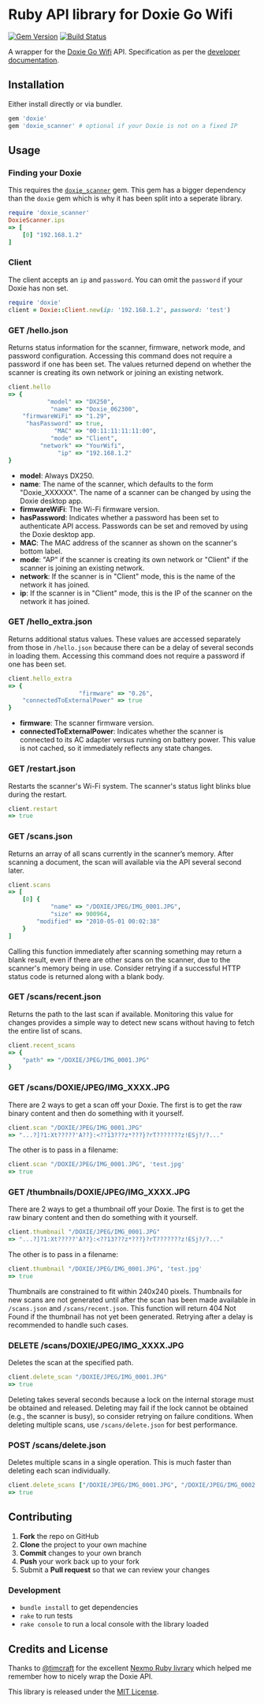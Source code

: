 # Ruby API library for Doxie Go Wifi

[![Gem Version](https://badge.fury.io/rb/doxie.svg)](https://badge.fury.io/rb/doxie) [![Build Status](https://travis-ci.org/cbetta/doxie.svg?branch=master)](https://travis-ci.org/cbetta/doxie)

A wrapper for the [Doxie Go Wifi](http://getdoxie.com) API. Specification as per the [developer documentation](http://help.getdoxie.com/content/doxiego/05-advanced/03-wifi/04-api/Doxie-API-Developer-Guide.pdf).

## Installation

Either install directly or via bundler.

```rb
gem 'doxie'
gem 'doxie_scanner' # optional if your Doxie is not on a fixed IP
```

## Usage

### Finding your Doxie

This requires the [`doxie_scanner`](https://github.com/cbetta/doxie_scanner) gem. This gem has a bigger dependency than the `doxie` gem which is why it has been split into a seperate library.

```rb
require 'doxie_scanner'
DoxieScanner.ips
=> [
    [0] "192.168.1.2"
]
```

### Client

The client accepts an `ip` and `password`. You can omit the `password` if your Doxie has non set.

```rb
require 'doxie'
client = Doxie::Client.new(ip: '192.168.1.2', password: 'test')
```

### GET /hello.json

Returns status information for the scanner, firmware, network mode, and password
configuration. Accessing this command does not require a password if one has been
set. The values returned depend on whether the scanner is creating its own
network or joining an existing network.

```rb
client.hello
=> {
           "model" => "DX250",
            "name" => "Doxie_062300",
    "firmwareWiFi" => "1.29",
     "hasPassword" => true,
             "MAC" => "00:11:11:11:11:00",
            "mode" => "Client",
         "network" => "YourWifi",
              "ip" => "192.168.1.2"
}
```

* __model__: Always DX250.
* __name__: The name of the scanner, which defaults to the form "Doxie_XXXXXX".
  The name of a scanner can be changed by using the Doxie desktop app.
* __firmwareWiFi__: The Wi-Fi firmware version.
* __hasPassword__: Indicates whether a password has been set to authenticate API
  access. Passwords can be set and removed by using the Doxie desktop app.
* __MAC__: The MAC address of the scanner as shown on the scanner's bottom
  label.
* __mode__: "AP" if the scanner is creating its own network or "Client" if the
  scanner is joining an existing network.
* __network__: If the scanner is in "Client" mode, this is the name of the
  network it has joined.
* __ip__: If the scanner is in "Client" mode, this is the IP of the scanner on
  the network it has joined.

### GET /hello_extra.json

Returns additional status values. These values are accessed separately from
those in `/hello.json` because there can be a delay of several seconds in
loading them. Accessing this command does not require a password if one has
been set.

```rb
client.hello_extra
=> {
                    "firmware" => "0.26",
    "connectedToExternalPower" => true
}
```

* __firmware__: The scanner firmware version.
* __connectedToExternalPower__: Indicates whether the scanner is connected to
  its AC adapter versus running on battery power. This value is not cached, so
  it immediately reflects any state changes.

### GET /restart.json

Restarts the scanner's Wi-Fi system. The scanner's status light blinks blue
during the restart.

```rb
client.restart
=> true
```

### GET /scans.json

Returns an array of all scans currently in the scanner’s memory. After scanning
a document, the scan will available via the API several second later.

```rb
client.scans
=> [
    [0] {
            "name" => "/DOXIE/JPEG/IMG_0001.JPG",
            "size" => 900964,
        "modified" => "2010-05-01 00:02:38"
    }
]
```

Calling this function immediately after scanning something may return a blank
result, even if there are other scans on the scanner, due to the scanner's
memory being in use. Consider retrying if a successful HTTP status code is
returned along with a blank body.

### GET /scans/recent.json

Returns the path to the last scan if available. Monitoring this value for
changes provides a simple way to detect new scans without having to fetch the
entire list of scans.

```rb
client.recent_scans
=> {
    "path" => "/DOXIE/JPEG/IMG_0001.JPG"
}
```

### GET /scans/DOXIE/JPEG/IMG_XXXX.JPG

There are 2 ways to get a scan off your Doxie. The first is to get the raw binary content and then do something with it yourself.

```rb
client.scan "/DOXIE/JPEG/IMG_0001.JPG"
=> "...?]?1:Xt?????'A??}:<??13???z*???}?rT???????z!ESj?/?..."
```

The other is to pass in a filename:

```rb
client.scan "/DOXIE/JPEG/IMG_0001.JPG", 'test.jpg'
=> true
```

### GET /thumbnails/DOXIE/JPEG/IMG_XXXX.JPG

There are 2 ways to get a thumbnail off your Doxie. The first is to get the raw binary content and then do something with it yourself.

```rb
client.thumbnail "/DOXIE/JPEG/IMG_0001.JPG"
=> "...?]?1:Xt?????'A??}:<??13???z*???}?rT???????z!ESj?/?..."
```

The other is to pass in a filename:

```rb
client.thumbnail "/DOXIE/JPEG/IMG_0001.JPG", 'test.jpg'
=> true
```

Thumbnails are constrained to fit within 240x240 pixels. Thumbnails for new
scans are not generated until after the scan has been made available in
`/scans.json` and `/scans/recent.json`. This function will return 404 Not Found
if the thumbnail has not yet been generated. Retrying after a delay is
recommended to handle such cases.

### DELETE /scans/DOXIE/JPEG/IMG_XXXX.JPG

Deletes the scan at the specified path.

```rb
client.delete_scan "/DOXIE/JPEG/IMG_0001.JPG"
=> true
```

Deleting takes several seconds because a lock on the internal storage must be
obtained and released. Deleting may fail if the lock cannot be obtained
(e.g., the scanner is busy), so consider retrying on failure conditions. When
deleting multiple scans, use `/scans/delete.json` for best performance.

### POST /scans/delete.json

Deletes multiple scans in a single operation. This is much faster than deleting
each scan individually.

```rb
client.delete_scans ["/DOXIE/JPEG/IMG_0001.JPG", "/DOXIE/JPEG/IMG_0002.JPG"]
=> true
```

## Contributing

 1. **Fork** the repo on GitHub
 2. **Clone** the project to your own machine
 3. **Commit** changes to your own branch
 4. **Push** your work back up to your fork
 5. Submit a **Pull request** so that we can review your changes

### Development

* `bundle install` to get dependencies
* `rake` to run tests
* `rake console` to run a local console with the library loaded

## Credits and License

Thanks to [@timcraft](https://github.com/timcraft) for the excellent [Nexmo Ruby livrary](https://github.com/Nexmo/nexmo-ruby) which helped me remember how to nicely wrap the Doxie API.

This library is released under the [MIT License](LICENSE).
